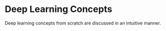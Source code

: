 # Deep Learning Concepts

Deep learning concepts from scratch are discussed in an intuitive manner.
